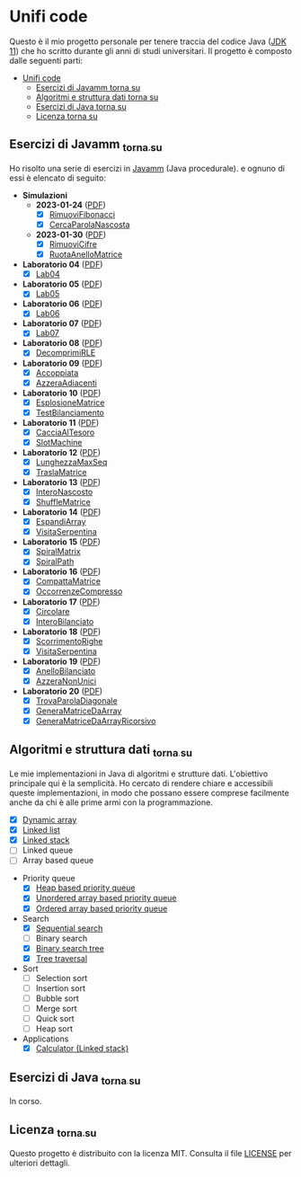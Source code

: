 # Unifi code

Questo è il mio progetto personale per tenere traccia del codice
Java ([JDK 11](https://adoptium.net/temurin/releases/?variant=openjdk11)) che ho scritto durante gli anni di studi
universitari. Il progetto è composto dalle seguenti parti:

- [Unifi code](#unifi-code)
  - [Esercizi di Javamm torna su](#esercizi-di-javamm-torna-su)
  - [Algoritmi e struttura dati torna su](#algoritmi-e-struttura-dati-torna-su)
  - [Esercizi di Java torna su](#esercizi-di-java-torna-su)
  - [Licenza torna su](#licenza-torna-su)

## Esercizi di Javamm [<sub>torna su</sub>](#unifi-code)

Ho risolto una serie di esercizi in [Javamm](https://github.com/LorenzoBettini/javamm) (Java procedurale). e ognuno di
essi è elencato di seguito:

- **Simulazioni**
    - **2023-01-24** ([PDF](./javamm-exercises/src/main/java/com/github/lorenzoyang/simulazioni/prova2023_01_24/20230124%20-%20Terza%20Simulazione%20PI%20-%20finale.pdf))
        - [x] [RimuoviFibonacci](./javamm-exercises/src/main/java/com/github/lorenzoyang/simulazioni/prova2023_01_24/RimuoviFibonacci.java)
        - [x] [CercaParolaNascosta](./javamm-exercises/src/main/java/com/github/lorenzoyang/simulazioni/prova2023_01_24/CercaParolaNascosta.java)
    - **2023-01-30** ([PDF](./javamm-exercises/src/main/java/com/github/lorenzoyang/simulazioni/prova2023_01_30/2023-01-30%20(PI%20Java--)%20-%20finale.pdf))
        - [x] [RimuoviCifre](./javamm-exercises/src/main/java/com/github/lorenzoyang/simulazioni/prova20230130/RimuoviCifre.java)
        - [x] [RuotaAnelloMatrice](./javamm-exercises/src/main/java/com/github/lorenzoyang/simulazioni/prova20230130/RuotaAnelloMatrice.java)
- **Laboratorio 04** ([PDF](./javamm-exercises/src/main/java/com/github/lorenzoyang/lab04/Lab04.pdf))
    - [x] [Lab04](./javamm-exercises/src/main/java/com/github/lorenzoyang/lab04/Lab04.java)
- **Laboratorio 05** ([PDF](./javamm-exercises/src/main/java/com/github/lorenzoyang/lab05/Lab05.pdf))
    - [x] [Lab05](./javamm-exercises/src/main/java/com/github/lorenzoyang/lab05/Lab05.java)
- **Laboratorio 06** ([PDF](./javamm-exercises/src/main/java/com/github/lorenzoyang/lab06/Lab06.pdf))
    - [x] [Lab06](./javamm-exercises/src/main/java/com/github/lorenzoyang/lab06/Lab06.java)
- **Laboratorio 07** ([PDF](./javamm-exercises/src/main/java/com/github/lorenzoyang/lab07/Lab07.pdf))
    - [x] [Lab07](./javamm-exercises/src/main/java/com/github/lorenzoyang/lab07/Lab07.java)
- **Laboratorio 08** ([PDF](./javamm-exercises/src/main/java/com/github/lorenzoyang/lab08/2020-02-05%20(prima%20PI%20-%20es%201).pdf))
    - [x] [DecomprimiRLE](./javamm-exercises/src/main/java/com/github/lorenzoyang/lab08/DecomprimiRLE.java)
- **Laboratorio 09** ([PDF](./javamm-exercises/src/main/java/com/github/lorenzoyang/lab09/2021-01-12%20(simulazione%20prova%20intermedia)%20-%20v00.pdf))
    - [x] [Accoppiata](./javamm-exercises/src/main/java/com/github/lorenzoyang/lab09/Accoppiata.java)
    - [x] [AzzeraAdiacenti](./javamm-exercises/src/main/java/com/github/lorenzoyang/lab09/AzzeraAdiacenti.java)
- **Laboratorio 10** ([PDF](./javamm-exercises/src/main/java/com/github/lorenzoyang/lab10/2021-01-19%20(simulazione%20prova%20intermedia)%20-%20v01.pdf))
    - [x] [EsplosioneMatrice](./javamm-exercises/src/main/java/com/github/lorenzoyang/lab10/EsplosioneMatrice.java)
    - [x] [TestBilanciamento](./javamm-exercises/src/main/java/com/github/lorenzoyang/lab10/TestBilanciamento.java)
- **Laboratorio 11** ([PDF](./javamm-exercises/src/main/java/com/github/lorenzoyang/lab11/20230112%20-%20Prima%20Simulazione%20PI%20-%20finale.pdf))
    - [x] [CacciaAlTesoro](./javamm-exercises/src/main/java/com/github/lorenzoyang/lab11/CacciaAlTesoro.java)
    - [x] [SlotMachine](./javamm-exercises/src/main/java/com/github/lorenzoyang/lab11/SlotMachine.java)
- **Laboratorio 12** ([PDF](./javamm-exercises/src/main/java/com/github/lorenzoyang/lab12/2020-02-19%20(secondaPI).pdf))
    - [x] [LunghezzaMaxSeq](./javamm-exercises/src/main/java/com/github/lorenzoyang/lab12/LunghezzaMaxSeq.java)
    - [x] [TraslaMatrice](./javamm-exercises/src/main/java/com/github/lorenzoyang/lab12/TraslaMatrice.java)
- **Laboratorio 13** ([PDF](./javamm-exercises/src/main/java/com/github/lorenzoyang/lab13/2022-02-08%20(prima%20PI)%20-%20finale.pdf))
    - [x] [InteroNascosto](./javamm-exercises/src/main/java/com/github/lorenzoyang/lab13/InteroNascosto.java)
    - [x] [ShuffleMatrice](./javamm-exercises/src/main/java/com/github/lorenzoyang/lab13/ShuffleMatrice.java)
- **Laboratorio 14** ([PDF](./javamm-exercises/src/main/java/com/github/lorenzoyang/lab14/Esercizi%20estratti%20da%20I%20e%20II%20Appello%20-%20AA%2020-21%20-%20finale.pdf))
    - [x] [EspandiArray](./javamm-exercises/src/main/java/com/github/lorenzoyang/lab14/EspandiArray.java)
    - [x] [VisitaSerpentina](./javamm-exercises/src/main/java/com/github/lorenzoyang/lab14/VisitaSerpentina.java)
- **Laboratorio 15** ([PDF](./javamm-exercises/src/main/java/com/github/lorenzoyang/lab15/testi%20esercizi.pdf))
    - [x] [SpiralMatrix](./javamm-exercises/src/main/java/com/github/lorenzoyang/lab15/SpiralMatrix.java)
    - [x] [SpiralPath](./javamm-exercises/src/main/java/com/github/lorenzoyang/lab15/SpiralPath.java)
- **Laboratorio 16** ([PDF](./javamm-exercises/src/main/java/com/github/lorenzoyang/lab16/Esercizi%20estratti%20da%20IV%20Appello%20e%20da%20RaccoltaEsercizi.pdf))
    - [x] [CompattaMatrice](./javamm-exercises/src/main/java/com/github/lorenzoyang/lab16/CompattaMatrice.java)
    - [x] [OccorrenzeCompresso](./javamm-exercises/src/main/java/com/github/lorenzoyang/lab16/OccorrenzeCompresso.java)
- **Laboratorio 17** ([PDF](./javamm-exercises/src/main/java/com/github/lorenzoyang/lab17/Lab17%20-%20Esercizi.pdf))
    - [x] [Circolare](./javamm-exercises/src/main/java/com/github/lorenzoyang/lab17/Circolare.java)
    - [x] [InteroBilanciato](./javamm-exercises/src/main/java/com/github/lorenzoyang/lab17/InteroBilanciato.java)
- **Laboratorio 18** ([PDF](./javamm-exercises/src/main/java/com/github/lorenzoyang/lab18/Lab18%20-%20esercizi.pdf))
    - [x] [ScorrimentoRighe](./javamm-exercises/src/main/java/com/github/lorenzoyang/lab18/ScorrimentoRighe.java)
    - [x] [VisitaSerpentina](./javamm-exercises/src/main/java/com/github/lorenzoyang/lab18/VisitaSerpentina.java)
- **Laboratorio 19** ([PDF](./javamm-exercises/src/main/java/com/github/lorenzoyang/lab19/Lab19%20-%20Esercizi.pdf))
    - [x] [AnelloBilanciato](./javamm-exercises/src/main/java/com/github/lorenzoyang/lab19/AnelloBilanciato.java)
    - [x] [AzzeraNonUnici](./javamm-exercises/src/main/java/com/github/lorenzoyang/lab19/AzzeraNonUnici.java)
- **Laboratorio 20** ([PDF](./javamm-exercises/src/main/java/com/github/lorenzoyang/lab20/Lab20%20-%20esercizi.pdf))
    - [x] [TrovaParolaDiagonale](./javamm-exercises/src/main/java/com/github/lorenzoyang/lab20/TrovaParolaDiagonale.java)
    - [x] [GeneraMatriceDaArray](./javamm-exercises/src/main/java/com/github/lorenzoyang/lab20/GeneraMatriceDaArray.java)
    - [x] [GeneraMatriceDaArrayRicorsivo](https://github.com/lorenzoyang/unifi-code/blob/75a582968aa89df38700032af5443227c78f5420/javamm-exercises/src/main/java/com/github/lorenzoyang/lab20/GeneraMatriceDaArray.java#L26-L58)

## Algoritmi e struttura dati [<sub>torna su</sub>](#unifi-code)

Le mie implementazioni in Java di algoritmi e strutture dati. L'obiettivo principale qui è la semplicità. Ho cercato di
rendere chiare e accessibili queste implementazioni, in modo che possano essere comprese facilmente anche da chi è alle
prime armi con la programmazione.

- [x] [Dynamic array](./algorithms-datastructures/src/main/java/com/github/lorenzoyang/algorithmsdatastructures/datastructures/DynamicArray.java)
- [x] [Linked list](./algorithms-datastructures/src/main/java/com/github/lorenzoyang/algorithmsdatastructures/datastructures/LinkedList.java)
- [x] [Linked stack](./algorithms-datastructures/src/main/java/com/github/lorenzoyang/algorithmsdatastructures/datastructures/LinkedStack.java)
- [ ] Linked queue
- [ ] Array based queue
- Priority queue
    - [x] [Heap based priority queue](./algorithms-datastructures/src/main/java/com/github/lorenzoyang/algorithmsdatastructures/datastructures/priorityqueue/HeapPriorityQueue.java)
    - [x] [Unordered array based priority queue](./algorithms-datastructures/src/main/java/com/github/lorenzoyang/algorithmsdatastructures/datastructures/priorityqueue/UnorderedArrayPriorityQueue.java)
    - [x] [Ordered array based priority queue](./algorithms-datastructures/src/main/java/com/github/lorenzoyang/algorithmsdatastructures/datastructures/priorityqueue/OrderedArrayPriorityQueue.java)
- Search
    - [x] [Sequential search](./algorithms-datastructures/src/main/java/com/github/lorenzoyang/algorithmsdatastructures/search/SequentialSearch.java)
    - [ ] Binary search
    - [x] [Binary search tree](./algorithms-datastructures/src/main/java/com/github/lorenzoyang/algorithmsdatastructures/search/BinarySearchTree.java)
    - [x] [Tree traversal](./algorithms-datastructures/src/main/java/com/github/lorenzoyang/algorithmsdatastructures/search/TreeTraversal.java)
- Sort
    - [ ] Selection sort
    - [ ] Insertion sort
    - [ ] Bubble sort
    - [ ] Merge sort
    - [ ] Quick sort
    - [ ] Heap sort
- Applications
    - [x] [Calculator (Linked stack)](./algorithms-datastructures/src/main/java/com/github/lorenzoyang/algorithmsdatastructures/applications/Calculator.java)

## Esercizi di Java [<sub>torna su</sub>](#unifi-code)

In corso.

## Licenza [<sub>torna su</sub>](#unifi-code)

Questo progetto è distribuito con la licenza MIT. Consulta il file [LICENSE](./LICENSE) per ulteriori dettagli.
